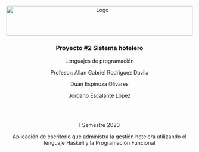 
<!-- PROJECT LOGO -->
<br />
<div align="center">
  <a href="https://github.com/othneildrew/Best-README-Template">
    <img src="https://upload.wikimedia.org/wikipedia/commons/thumb/c/c8/Firma_TEC.svg/1200px-Firma_TEC.svg.png" alt="Logo" width="500" height="80">
  </a>

  <h3 align="center">Proyecto #2 Sistema hotelero</h3>

  <p align="center">
    Lenguajes de programación
  </p>
  <p align="center">
    Profesor: Allan Gabriel Rodriguez Davila
  </p>

  <p align="center">
    Duan Espinoza Olivares
  </p>
  <p align="center">
    Jordano Escalante López
  </p>
  
  <br />
  <br />
  
  <p align="center">
    I Semestre 2023
  </p>
  
  <p align="center">
    Aplicación de escritorio que administra la gestión hotelera utilizando el lenguaje Haskell y la Programación Funcional
  </p>
  
</div>


